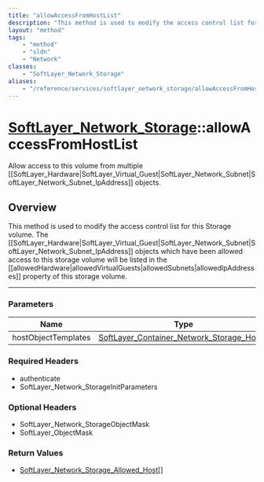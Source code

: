 ```yaml
---
title: "allowAccessFromHostList"
description: "This method is used to modify the access control list for this Storage volume.  The [[SoftLayer_Hardware|SoftLayer_Virtu... "
layout: "method"
tags:
    - "method"
    - "sldn"
    - "Network"
classes:
    - "SoftLayer_Network_Storage"
aliases:
    - "/reference/services/softlayer_network_storage/allowAccessFromHostList"
---
```

# [SoftLayer_Network_Storage](/reference/services/SoftLayer_Network_Storage)::allowAccessFromHostList

Allow access to this volume from multiple [[SoftLayer_Hardware|SoftLayer_Virtual_Guest|SoftLayer_Network_Subnet|SoftLayer_Network_Subnet_IpAddress]] objects.


## Overview 
This method is used to modify the access control list for this Storage volume.  The [[SoftLayer_Hardware|SoftLayer_Virtual_Guest|SoftLayer_Network_Subnet|SoftLayer_Network_Subnet_IpAddress]] objects which have been allowed access to this storage volume will be listed in the [[allowedHardware|allowedVirtualGuests|allowedSubnets|allowedIpAddresses]] property of this storage volume. 

-----

### Parameters 
|Name | Type | Description |
| --- | --- | --- |
|hostObjectTemplates| <a href='/reference/datatypes/SoftLayer_Container_Network_Storage_Host'>SoftLayer_Container_Network_Storage_Host[] </a>| |


### Required Headers
* authenticate
* SoftLayer_Network_StorageInitParameters


### Optional Headers
* SoftLayer_Network_StorageObjectMask
* SoftLayer_ObjectMask

### Return Values
* <a href='/reference/datatypes/SoftLayer_Network_Storage_Allowed_Host'>SoftLayer_Network_Storage_Allowed_Host[] </a>




